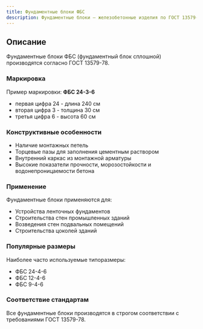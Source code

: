```yaml
---
title: Фундаментные блоки ФБС
description: Фундаментные блоки – железобетонные изделия по ГОСТ 13579-78, имеющие форму параллелепипеда. Используются для устройства ленточных фундаментов при строительстве стен промышленных зданий, стен подвальных помещений и при возведении цоколей зданий.
---
```


## Описание
Фундаментные блоки ФБС (фундаментный блок сплошной) производятся согласно ГОСТ 13579-78. 

### Маркировка
Пример маркировки: **ФБС 24-3-6**
- первая цифра 24 - длина 240 см
- вторая цифра 3 - толщина 30 см
- третья цифра 6 - высота 60 см

### Конструктивные особенности
- Наличие монтажных петель
- Торцевые пазы для заполнения цементным раствором
- Внутренний каркас из монтажной арматуры
- Высокие показатели прочности, морозостойкости и водонепроницаемости бетона

### Применение
Фундаментные блоки применяются для:
- Устройства ленточных фундаментов
- Строительства стен промышленных зданий
- Возведения стен подвальных помещений
- Строительства цоколей зданий

### Популярные размеры
Наиболее часто используемые типоразмеры:
- ФБС 24-4-6
- ФБС 12-4-6
- ФБС 9-4-6

### Соответствие стандартам
Все фундаментные блоки производятся в строгом соответствии с требованиями ГОСТ 13579-78.
